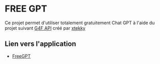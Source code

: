 # FREE GPT 

Ce projet permet d'utiliser totalement gratuitement Chat GPT à l'aide du projet suivant [G4F API](https://github.com/xtekky/gpt4free) créé par [xtekky](https://github.com/xtekky)

## Lien vers l'application

- [FreeGPT](https://freegpt-am.streamlit.app/)

